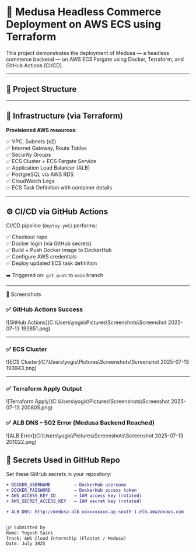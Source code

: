 # 🚀 Medusa Headless Commerce Deployment on AWS ECS using Terraform

This project demonstrates the deployment of Medusa — a headless commerce backend — on AWS ECS Fargate using Docker, Terraform, and GitHub Actions (CI/CD).

---

## 📁 Project Structure


---

## 🧱 Infrastructure (via Terraform)

**Provisioned AWS resources:**

✅ VPC, Subnets (x2)  
✅ Internet Gateway, Route Tables  
✅ Security Groups  
✅ ECS Cluster + ECS Fargate Service  
✅ Application Load Balancer (ALB)  
✅ PostgreSQL via AWS RDS  
✅ CloudWatch Logs  
✅ ECS Task Definition with container details  

---

## ⚙️ CI/CD via GitHub Actions

CI/CD pipeline (`deploy.yml`) performs:

✅ Checkout repo  
✅ Docker login (via GitHub secrets)  
✅ Build + Push Docker image to DockerHub  
✅ Configure AWS credentials  
✅ Deploy updated ECS task definition

➡️ Triggered on: `git push` to `main` branch

---

📸 Screenshots 
 ### ✅ GitHub Actions Success

![GitHub Actions](C:\Users\yogis\Pictures\Screenshots\Screenshot 2025-07-13 193851.png)

---

### ✅ ECS Cluster

![ECS Cluster](C:\Users\yogis\Pictures\Screenshots\Screenshot 2025-07-13 193943.png)

---

### ✅ Terraform Apply Output

![Terraform Apply](C:\Users\yogis\Pictures\Screenshots\Screenshot 2025-07-13 200805.png)

### ✅ ALB DNS - 502 Error (Medusa Backend Reached)
![ALB Error](C:\Users\yogis\Pictures\Screenshots\Screenshot 2025-07-13 201022.png)

## 🔐 Secrets Used in GitHub Repo

Set these GitHub secrets in your repository:

```diff
+ DOCKER_USERNAME         → DockerHub username
+ DOCKER_PASSWORD         → DockerHub access token
+ AWS_ACCESS_KEY_ID       → IAM access key (rotated)
+ AWS_SECRET_ACCESS_KEY   → IAM secret key (rotated)

+ ALB DNS: http://medusa-alb-xxxxxxxxxx.ap-south-1.elb.amazonaws.com


🙋‍♂️ Submitted by
Name: Yogesh Saini
Track: AWS Cloud Internship (Flostat / Medusa)
Date: July 2025
